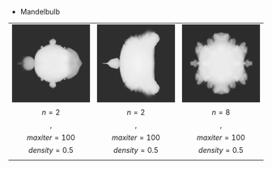* Mandelbulb

| | | |
|:-------------------------:|:-------------------------:|:-------------------------:|
|![power_2_intensity_iso_0.5_max_iter_100_x_y_plane_view](gallery/power_2_intensity_iso_0.5_max_iter_100_x_y_plane_view.png) $$n = 2$$, $$max iter = 100$$ $$density = 0.5$$|![power_2_intensity_iso_0.5_max_iter_100_x_z_plane_view](gallery/power_2_intensity_iso_0.5_max_iter_100_x_z_plane_view.png)$$n = 2$$, $$max iter = 100$$ $$density = 0.5$$|![power_8_intensity_iso_0.5_max_iter_100_y_z_plane_view.png](gallery/power_8_intensity_iso_0.5_max_iter_100_y_z_plane_view.png)$$n = 8$$, $$max iter = 100$$ $$density = 0.5$$||

